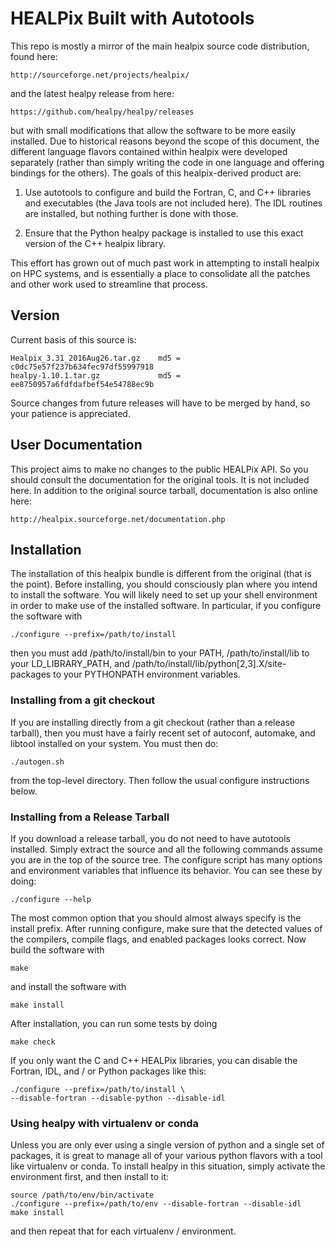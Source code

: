 # HEALPix Built with Autotools

This repo is mostly a mirror of the main healpix source code distribution, 
found here:

    http://sourceforge.net/projects/healpix/

and the latest healpy release from here:

    https://github.com/healpy/healpy/releases

but with small modifications that allow the software to be more easily
installed.  Due to historical reasons beyond the scope of this document, the
different language flavors contained within healpix were developed separately
(rather than simply writing the code in one language and offering bindings
for the others).  The goals of this healpix-derived product are:

1.  Use autotools to configure and build the Fortran, C, and C++ libraries
    and executables (the Java tools are not included here).  The IDL routines
    are installed, but nothing further is done with those.

2.  Ensure that the Python healpy package is installed to use this exact
    version of the C++ healpix library.

This effort has grown out of much past work in attempting to install healpix
on HPC systems, and is essentially a place to consolidate all the patches and
other work used to streamline that process.

## Version

Current basis of this source is:

    Healpix_3.31_2016Aug26.tar.gz    md5 = c0dc75e57f237b634fec97df55997918
    healpy-1.10.1.tar.gz             md5 = ee8750957a6fdfdafbef54e54788ec9b

Source changes from future releases will have to be merged by hand, so your
patience is appreciated.

## User Documentation

This project aims to make no changes to the public HEALPix API.  So you
should consult the documentation for the original tools.  It is not included
here.  In addition to the original source tarball, documentation is also
online here:

    http://healpix.sourceforge.net/documentation.php

## Installation

The installation of this healpix bundle is different from the original (that
is the point).  Before installing, you should consciously plan where you intend
to install the software.  You will likely need to set up your shell environment
in order to make use of the installed software.  In particular, if you configure
the software with

    ./configure --prefix=/path/to/install

then you must add /path/to/install/bin to your PATH, /path/to/install/lib to 
your LD_LIBRARY_PATH, and /path/to/install/lib/python[2,3].X/site-packages to
your PYTHONPATH environment variables.

### Installing from a git checkout

If you are installing directly from a git checkout (rather than a release 
tarball), then you must have a fairly recent set of autoconf, automake, and 
libtool installed on your system.  You must then do:

    ./autogen.sh

from the top-level directory.  Then follow the usual configure instructions
below.

### Installing from a Release Tarball

If you download a release tarball, you do not need to have autotools installed.
Simply extract the source and all the following commands assume you are in the
top of the source tree.  The configure script has many options and environment
variables that influence its behavior.  You can see these by doing:

    ./configure --help

The most common option that you should almost always specify is the install
prefix.  After running configure, make sure that the detected values of the 
compilers, compile flags, and enabled packages looks correct.  Now build the 
software with

    make

and install the software with

    make install

After installation, you can run some tests by doing

    make check

If you only want the C and C++ HEALPix libraries, you can disable the Fortran,
IDL, and / or Python packages like this:

    ./configure --prefix=/path/to/install \
    --disable-fortran --disable-python --disable-idl


### Using healpy with virtualenv or conda

Unless you are only ever using a single version of python and a single set of 
packages, it is great to manage all of your various python flavors with a tool
like virtualenv or conda.  To install healpy in this situation, simply activate
the environment first, and then install to it:

    source /path/to/env/bin/activate
    ./configure --prefix=/path/to/env --disable-fortran --disable-idl
    make install

and then repeat that for each virtualenv / environment.

